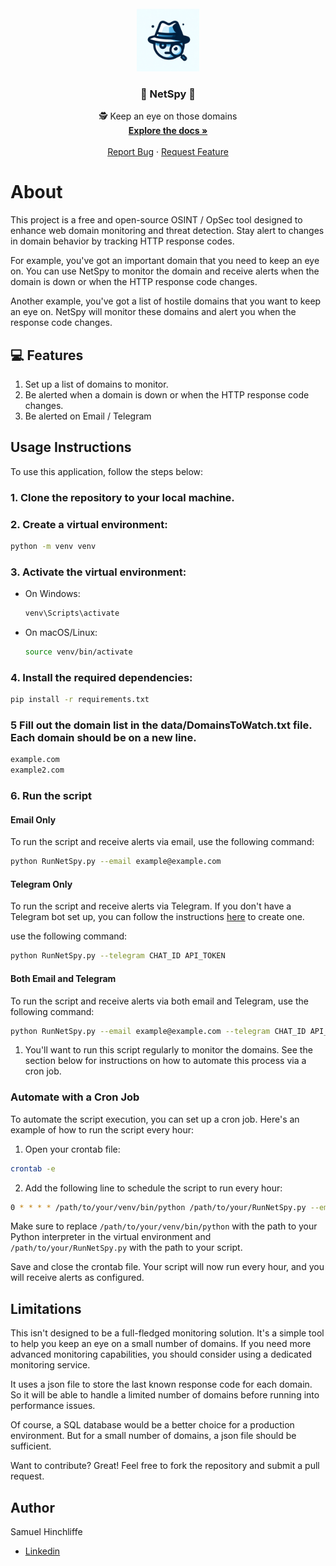 <br />
<div align="center">
  <a >
    <img src="git/logo.webp" alt="Logo" width="100" height="100">
  </a>

  <h3 align="center">🔎 NetSpy 🔎</h3>

  <p align="center">
    🕵️ Keep an eye on those domains
    <br />
    <a href="https://github.com//Samuel-Hinchliffe/NetSpy"><strong>Explore the docs »</strong></a>
    <br />
    <br />
    <a href="https://github.com//Samuel-Hinchliffe/NetSpy/issues">Report Bug</a>
    ·
    <a href="https://github.com//Samuel-Hinchliffe/NetSpy/issues">Request Feature</a>
  </p>
</div>

# About

This project is a free and open-source OSINT / OpSec tool designed to enhance web domain monitoring and threat detection.
Stay alert to changes in domain behavior by tracking HTTP response codes.

For example, you've got an important domain that you need to keep an eye on. You can use NetSpy to monitor the domain and receive alerts when the domain is down or when the HTTP response code changes.

Another example, you've got a list of hostile domains that you want to keep an eye on. NetSpy will monitor these domains and alert you when the response code changes.

## 💻 Features

1. Set up a list of domains to monitor.
2. Be alerted when a domain is down or when the HTTP response code changes.
3. Be alerted on Email / Telegram

## Usage Instructions

To use this application, follow the steps below:

### 1. Clone the repository to your local machine.

### 2. Create a virtual environment:

```bash
python -m venv venv
```

### 3. Activate the virtual environment:

- On Windows:
  ```bash
  venv\Scripts\activate
  ```
- On macOS/Linux:
  ```bash
  source venv/bin/activate
  ```

### 4. Install the required dependencies:

```bash
pip install -r requirements.txt
```

### 5 Fill out the domain list in the **data/DomainsToWatch.txt** file. Each domain should be on a new line.

```bash
example.com
example2.com
```

### 6. Run the script

#### Email Only

To run the script and receive alerts via email, use the following command:

```bash
python RunNetSpy.py --email example@example.com
```

#### Telegram Only

To run the script and receive alerts via Telegram.
If you don't have a Telegram bot set up, you can follow the instructions [here](https://www.directual.com/lesson-library/how-to-create-a-telegram-botr) to create one.

use the following command:

```bash
python RunNetSpy.py --telegram CHAT_ID API_TOKEN
```

#### Both Email and Telegram

To run the script and receive alerts via both email and Telegram, use the following command:

```bash
python RunNetSpy.py --email example@example.com --telegram CHAT_ID API_TOKEN
```

1. You'll want to run this script regularly to monitor the domains. See the section below for instructions on how to automate this process via a cron job.

### Automate with a Cron Job

To automate the script execution, you can set up a cron job. Here's an example of how to run the script every hour:

1. Open your crontab file:

```bash
crontab -e
```

2. Add the following line to schedule the script to run every hour:

```bash
0 * * * * /path/to/your/venv/bin/python /path/to/your/RunNetSpy.py --email example@example.com --telegram CHAT_ID API_TOKEN
```

Make sure to replace `/path/to/your/venv/bin/python` with the path to your Python interpreter in the virtual environment and `/path/to/your/RunNetSpy.py` with the path to your script.

Save and close the crontab file. Your script will now run every hour, and you will receive alerts as configured.

## Limitations

This isn't designed to be a full-fledged monitoring solution. It's a simple tool to help you keep an eye on a small number of domains. If you need more advanced monitoring capabilities, you should consider using a dedicated monitoring service.

It uses a json file to store the last known response code for each domain. So it will be able to handle a limited number of domains before running into performance issues.

Of course, a SQL database would be a better choice for a production environment. But for a small number of domains, a json file should be sufficient.

Want to contribute? Great! Feel free to fork the repository and submit a pull request.

## Author

Samuel Hinchliffe

- [Linkedin](https://www.linkedin.com/feed/)
